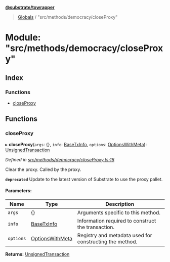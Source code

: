 **[@substrate/txwrapper](../README.md)**

> [Globals](../globals.md) / "src/methods/democracy/closeProxy"

# Module: "src/methods/democracy/closeProxy"

## Index

### Functions

* [closeProxy](_src_methods_democracy_closeproxy_.md#closeproxy)

## Functions

### closeProxy

▸ **closeProxy**(`args`: {}, `info`: [BaseTxInfo](../interfaces/_src_util_types_.basetxinfo.md), `options`: [OptionsWithMeta](../interfaces/_src_util_types_.optionswithmeta.md)): [UnsignedTransaction](../interfaces/_src_util_types_.unsignedtransaction.md)

*Defined in [src/methods/democracy/closeProxy.ts:16](https://github.com/paritytech/txwrapper/blob/4a341c0/src/methods/democracy/closeProxy.ts#L16)*

Clear the proxy. Called by the proxy.

**`deprecated`** Update to the latest version of Substrate to use the proxy pallet.

#### Parameters:

Name | Type | Description |
------ | ------ | ------ |
`args` | {} | Arguments specific to this method. |
`info` | [BaseTxInfo](../interfaces/_src_util_types_.basetxinfo.md) | Information required to construct the transaction. |
`options` | [OptionsWithMeta](../interfaces/_src_util_types_.optionswithmeta.md) | Registry and metadata used for constructing the method. |

**Returns:** [UnsignedTransaction](../interfaces/_src_util_types_.unsignedtransaction.md)
